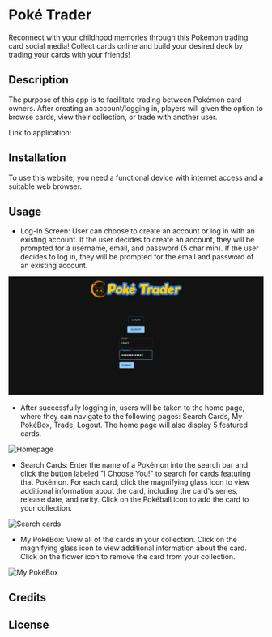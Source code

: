 # Poké Trader

Reconnect with your childhood memories through this Pokémon trading card social media! Collect cards online and build your desired deck by trading your cards with your friends!

## Description

The purpose of this app is to facilitate trading between Pokémon card owners. After creating an account/logging in, players will given the option to browse cards, view their collection, or trade with another user.

Link to application: 

## Installation

To use this website, you need a functional device with internet access and a suitable web browser.

## Usage

- Log-In Screen: User can choose to create an account or log in with an existing account. If the user decides to create an account, they will be prompted for a username, email, and password (5 char min). If the user decides to log in, they will be prompted for the email and password of an existing account.

![Login screen](./assets/login.PNG)

- After successfully logging in, users will be taken to the home page, where they can navigate to the following pages: Search Cards, My PokéBox, Trade, Logout. The home page will also display 5 featured cards.

![Homepage]()

- Search Cards: Enter the name of a Pokémon into the search bar and click the button labeled "I Choose You!" to search for cards featuring that Pokémon. For each card, click the magnifying glass icon to view additional information about the card, including the card's series, release date, and rarity. Click on the Pokéball icon to add the card to your collection.

![Search cards]()

- My PokéBox: View all of the cards in your collection. Click on the magnifying glass icon to view additional information about the card. Click on the flower icon to remove the card from your collection.

![My PokéBox]()

## Credits

## License


